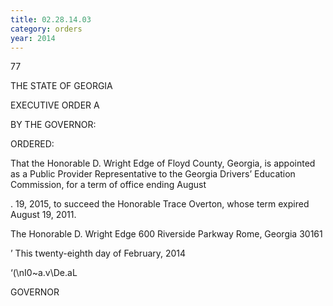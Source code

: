 ```yaml
---
title: 02.28.14.03
category: orders
year: 2014
---
```

 

77

THE STATE OF GEORGIA  

EXECUTIVE ORDER A

BY THE GOVERNOR:

ORDERED:

That the Honorable D. Wright Edge of Floyd County, Georgia, is
appointed as a Public Provider Representative to the Georgia
Drivers’ Education Commission, for a term of office ending August

. 19, 2015, to succeed the Honorable Trace Overton, whose term
expired August 19, 2011.

The Honorable D. Wright Edge
600 Riverside Parkway
Rome, Georgia 30161

’ This twenty-eighth day of February, 2014

‘(\nI0~a.v\De.aL

GOVERNOR

